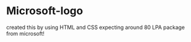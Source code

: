# Microsoft-logo
created this by using HTML and CSS
expecting around 80 LPA package from microsoft!
